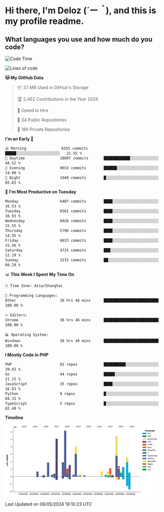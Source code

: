 # **Hi there, I'm Deloz (*´ー｀*), and this is my profile readme.**

## **What languages you use and how much do you code?**

<!--START_SECTION:waka-->
![Code Time](http://img.shields.io/badge/Code%20Time-3%2C921%20hrs%2051%20mins-blue)

![Lines of code](https://img.shields.io/badge/From%20Hello%20World%20I%27ve%20Written-39.1%20million%20lines%20of%20code-blue)

**🐱 My GitHub Data** 

> 📦 3.1 MB Used in GitHub's Storage 
 > 
> 🏆 2,462 Contributions in the Year 2024
 > 
> 💼 Opted to Hire
 > 
> 📜 34 Public Repositories 
 > 
> 🔑 189 Private Repositories 
 > 
**I'm an Early 🐤** 

```text
🌞 Morning                8355 commits        █████░░░░░░░░░░░░░░░░░░░░   21.55 % 
🌆 Daytime                18807 commits       ████████████░░░░░░░░░░░░░   48.52 % 
🌃 Evening                9653 commits        ██████░░░░░░░░░░░░░░░░░░░   24.90 % 
🌙 Night                  1948 commits        █░░░░░░░░░░░░░░░░░░░░░░░░   05.03 % 
```
📅 **I'm Most Productive on Tuesday** 

```text
Monday                   6407 commits        ████░░░░░░░░░░░░░░░░░░░░░   16.53 % 
Tuesday                  6561 commits        ████░░░░░░░░░░░░░░░░░░░░░   16.93 % 
Wednesday                6026 commits        ████░░░░░░░░░░░░░░░░░░░░░   15.55 % 
Thursday                 5796 commits        ████░░░░░░░░░░░░░░░░░░░░░   14.95 % 
Friday                   6033 commits        ████░░░░░░░░░░░░░░░░░░░░░   15.56 % 
Saturday                 4725 commits        ███░░░░░░░░░░░░░░░░░░░░░░   12.19 % 
Sunday                   3215 commits        ██░░░░░░░░░░░░░░░░░░░░░░░   08.29 % 
```


📊 **This Week I Spent My Time On** 

```text
🕑︎ Time Zone: Asia/Shanghai

💬 Programming Languages: 
Other                    36 hrs 46 mins      █████████████████████████   100.00 % 

🔥 Editors: 
Chrome                   36 hrs 46 mins      █████████████████████████   100.00 % 

💻 Operating System: 
Windows                  36 hrs 46 mins      █████████████████████████   100.00 % 
```

**I Mostly Code in PHP** 

```text
PHP                      82 repos            ██████████░░░░░░░░░░░░░░░   39.42 % 
Go                       44 repos            █████░░░░░░░░░░░░░░░░░░░░   21.15 % 
JavaScript               35 repos            ████░░░░░░░░░░░░░░░░░░░░░   16.83 % 
Python                   9 repos             █░░░░░░░░░░░░░░░░░░░░░░░░   04.33 % 
TypeScript               5 repos             █░░░░░░░░░░░░░░░░░░░░░░░░   02.40 % 
```



**Timeline**

![Lines of Code chart](https://raw.githubusercontent.com/deloz/deloz/main/assets/bar_graph.png)


 Last Updated on 06/05/2024 19:10:23 UTC
<!--END_SECTION:waka-->
